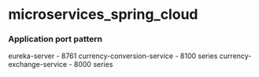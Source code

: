 # microservices_spring_cloud

### Application port pattern

eureka-server - 8761
currency-conversion-service - 8100 series
currency-exchange-service - 8000 series